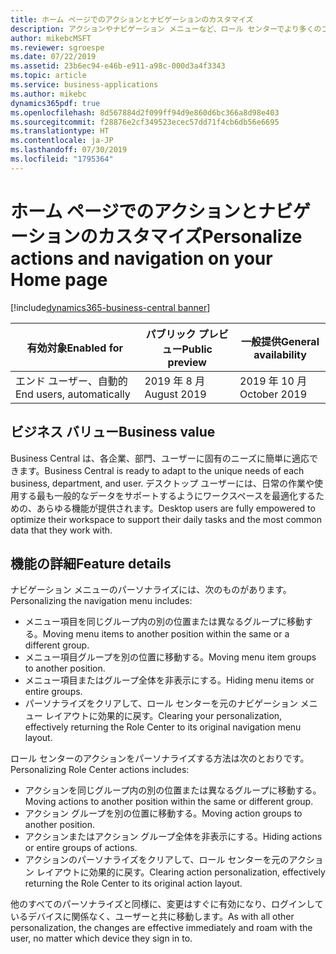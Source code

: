 ```yaml
---
title: ホーム ページでのアクションとナビゲーションのカスタマイズ
description: アクションやナビゲーション メニューなど、ロール センターでより多くのコンテンツを再編成して、ワークスペースをさらにパーソナライズします。
author: mikebcMSFT
ms.reviewer: sgroespe
ms.date: 07/22/2019
ms.assetid: 23b6ec94-e46b-e911-a98c-000d3a4f3343
ms.topic: article
ms.service: business-applications
ms.author: mikebc
dynamics365pdf: true
ms.openlocfilehash: 8d567884d2f099ff94d9e860d6bc366a8d98e403
ms.sourcegitcommit: f28876e2cf349523ecec57dd71f4cb6db56e6695
ms.translationtype: HT
ms.contentlocale: ja-JP
ms.lasthandoff: 07/30/2019
ms.locfileid: "1795364"
---
```

# <a name="personalize-actions-and-navigation-on-your-home-page"></a><span data-ttu-id="3263c-103">ホーム ページでのアクションとナビゲーションのカスタマイズ</span><span class="sxs-lookup"><span data-stu-id="3263c-103">Personalize actions and navigation on your Home page</span></span>
[!include[dynamics365-business-central banner](../includes/dynamics365-business-central.md)]

| <span data-ttu-id="3263c-104">有効対象</span><span class="sxs-lookup"><span data-stu-id="3263c-104">Enabled for</span></span>    |  <span data-ttu-id="3263c-105">パブリック プレビュー</span><span class="sxs-lookup"><span data-stu-id="3263c-105">Public preview</span></span> | <span data-ttu-id="3263c-106">一般提供</span><span class="sxs-lookup"><span data-stu-id="3263c-106">General availability</span></span> | 
| ---------- | ---------- |---------- |
|<span data-ttu-id="3263c-107">エンド ユーザー、自動的</span><span class="sxs-lookup"><span data-stu-id="3263c-107">End users, automatically</span></span>|<span data-ttu-id="3263c-108">2019 年 8 月</span><span class="sxs-lookup"><span data-stu-id="3263c-108">August 2019</span></span>| <span data-ttu-id="3263c-109">2019 年 10 月</span><span class="sxs-lookup"><span data-stu-id="3263c-109">October 2019</span></span>|


## <a name="business-value"></a><span data-ttu-id="3263c-110">ビジネス バリュー</span><span class="sxs-lookup"><span data-stu-id="3263c-110">Business value</span></span>
<!-- bv start -->
<span data-ttu-id="3263c-111">Business Central は、各企業、部門、ユーザーに固有のニーズに簡単に適応できます。</span><span class="sxs-lookup"><span data-stu-id="3263c-111">Business Central is ready to adapt to the unique needs of each business, department, and user.</span></span> <span data-ttu-id="3263c-112">デスクトップ ユーザーには、日常の作業や使用する最も一般的なデータをサポートするようにワークスペースを最適化するための、あらゆる機能が提供されます。</span><span class="sxs-lookup"><span data-stu-id="3263c-112">Desktop users are fully empowered to optimize their workspace to support their daily tasks and the most common data that they work with.</span></span>
<!-- bv end -->



## <a name="feature-details"></a><span data-ttu-id="3263c-113">機能の詳細</span><span class="sxs-lookup"><span data-stu-id="3263c-113">Feature details</span></span>
<!--feature detail start -->
<span data-ttu-id="3263c-114">ナビゲーション メニューのパーソナライズには、次のものがあります。</span><span class="sxs-lookup"><span data-stu-id="3263c-114">Personalizing the navigation menu includes:</span></span>

 - <span data-ttu-id="3263c-115">メニュー項目を同じグループ内の別の位置または異なるグループに移動する。</span><span class="sxs-lookup"><span data-stu-id="3263c-115">Moving menu items to another position within the same or a different group.</span></span>
 - <span data-ttu-id="3263c-116">メニュー項目グループを別の位置に移動する。</span><span class="sxs-lookup"><span data-stu-id="3263c-116">Moving menu item groups to another position.</span></span>
 - <span data-ttu-id="3263c-117">メニュー項目またはグループ全体を非表示にする。</span><span class="sxs-lookup"><span data-stu-id="3263c-117">Hiding menu items or entire groups.</span></span>
 - <span data-ttu-id="3263c-118">パーソナライズをクリアして、ロール センターを元のナビゲーション メニュー レイアウトに効果的に戻す。</span><span class="sxs-lookup"><span data-stu-id="3263c-118">Clearing your personalization, effectively returning the Role Center to its original navigation menu layout.</span></span>

<span data-ttu-id="3263c-119">ロール センターのアクションをパーソナライズする方法は次のとおりです。</span><span class="sxs-lookup"><span data-stu-id="3263c-119">Personalizing Role Center actions includes:</span></span>

 - <span data-ttu-id="3263c-120">アクションを同じグループ内の別の位置または異なるグループに移動する。</span><span class="sxs-lookup"><span data-stu-id="3263c-120">Moving actions to another position within the same or different group.</span></span>
 - <span data-ttu-id="3263c-121">アクション グループを別の位置に移動する。</span><span class="sxs-lookup"><span data-stu-id="3263c-121">Moving action groups to another position.</span></span>
 - <span data-ttu-id="3263c-122">アクションまたはアクション グループ全体を非表示にする。</span><span class="sxs-lookup"><span data-stu-id="3263c-122">Hiding actions or entire groups of actions.</span></span>
 - <span data-ttu-id="3263c-123">アクションのパーソナライズをクリアして、ロール センターを元のアクション レイアウトに効果的に戻す。</span><span class="sxs-lookup"><span data-stu-id="3263c-123">Clearing action personalization, effectively returning the Role Center to its original action layout.</span></span>

<span data-ttu-id="3263c-124">他のすべてのパーソナライズと同様に、変更はすぐに有効になり、ログインしているデバイスに関係なく、ユーザーと共に移動します。</span><span class="sxs-lookup"><span data-stu-id="3263c-124">As with all other personalization, the changes are effective immediately and roam with the user, no matter which device they sign in to.</span></span>
<!--feature detail end -->











